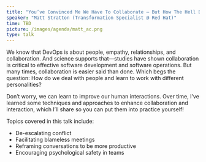 ```yaml
---
title: "You’ve Convinced Me We Have To Collaborate — But How The Hell Do We Deal With People?"
speaker: "Matt Stratton (Transformation Specialist @ Red Hat)"
time: TBD
picture: /images/agenda/matt_ac.png
type: talk
---
```


We know that DevOps is about people, empathy, relationships, and collaboration. And science supports that—studies have shown collaboration is critical to effective software development and software operations. But many times, collaboration is easier said than done. Which begs the question: How do we deal with people and learn to work with different personalities? 

Don’t worry, we can learn to improve our human interactions. Over time, I’ve learned some techniques and approaches to enhance collaboration and interaction, which I’ll share so you can put them into practice yourself! 

Topics covered in this talk include:
- De-escalating conflict
- Facilitating blameless meetings
- Reframing conversations to be more productive
- Encouraging psychological safety in teams
